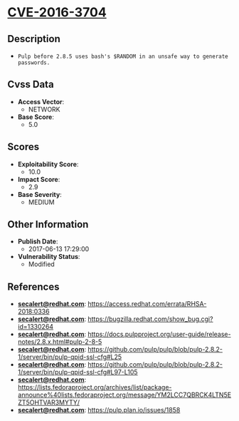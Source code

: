 
# [CVE-2016-3704](https://cve.mitre.org/cgi-bin/cvename.cgi?name=CVE-2016-3704)

## Description

- `Pulp before 2.8.5 uses bash's $RANDOM in an unsafe way to generate passwords.`

## Cvss Data

- **Access Vector**:
  - NETWORK
- **Base Score**:
  - 5.0

## Scores

- **Exploitability Score**:
  - 10.0
- **Impact Score**:
  - 2.9
- **Base Severity**:
  - MEDIUM

## Other Information

- **Publish Date**:
  - 2017-06-13 17:29:00
- **Vulnerability Status**:
  - Modified

## References

- **secalert@redhat.com**: https://access.redhat.com/errata/RHSA-2018:0336
- **secalert@redhat.com**: https://bugzilla.redhat.com/show_bug.cgi?id=1330264
- **secalert@redhat.com**: https://docs.pulpproject.org/user-guide/release-notes/2.8.x.html#pulp-2-8-5
- **secalert@redhat.com**: https://github.com/pulp/pulp/blob/pulp-2.8.2-1/server/bin/pulp-qpid-ssl-cfg#L25
- **secalert@redhat.com**: https://github.com/pulp/pulp/blob/pulp-2.8.2-1/server/bin/pulp-qpid-ssl-cfg#L97-L105
- **secalert@redhat.com**: https://lists.fedoraproject.org/archives/list/package-announce%40lists.fedoraproject.org/message/YM2LCC7QBRCK4LTN5EZT5OHTVAR3MYTY/
- **secalert@redhat.com**: https://pulp.plan.io/issues/1858

